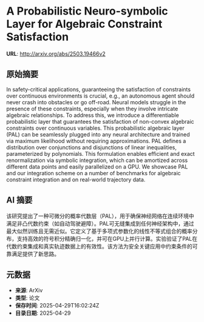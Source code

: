 # A Probabilistic Neuro-symbolic Layer for Algebraic Constraint Satisfaction

**URL**: http://arxiv.org/abs/2503.19466v2

## 原始摘要

In safety-critical applications, guaranteeing the satisfaction of constraints
over continuous environments is crucial, e.g., an autonomous agent should never
crash into obstacles or go off-road. Neural models struggle in the presence of
these constraints, especially when they involve intricate algebraic
relationships. To address this, we introduce a differentiable probabilistic
layer that guarantees the satisfaction of non-convex algebraic constraints over
continuous variables. This probabilistic algebraic layer (PAL) can be
seamlessly plugged into any neural architecture and trained via maximum
likelihood without requiring approximations. PAL defines a distribution over
conjunctions and disjunctions of linear inequalities, parameterized by
polynomials. This formulation enables efficient and exact renormalization via
symbolic integration, which can be amortized across different data points and
easily parallelized on a GPU. We showcase PAL and our integration scheme on a
number of benchmarks for algebraic constraint integration and on real-world
trajectory data.


## AI 摘要

该研究提出了一种可微分的概率代数层（PAL），用于确保神经网络在连续环境中满足非凸代数约束（如自动驾驶避障）。PAL可无缝集成到任何神经架构中，通过最大似然训练且无需近似。它定义了基于多项式参数化的线性不等式组合的概率分布，支持高效的符号积分精确归一化，并可在GPU上并行计算。实验验证了PAL在代数约束集成和真实轨迹数据上的有效性。该方法为安全关键应用中约束条件的可靠满足提供了新思路。

## 元数据

- **来源**: ArXiv
- **类型**: 论文
- **保存时间**: 2025-04-29T16:02:24Z
- **目录日期**: 2025-04-29

